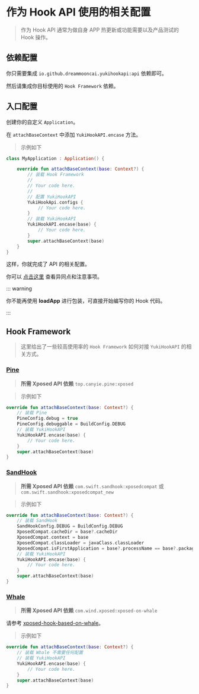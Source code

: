 # 作为 Hook API 使用的相关配置

> 作为 Hook API 通常为做自身 APP 热更新或功能需要以及产品测试的 Hook 操作。

## 依赖配置

你只需要集成 `io.github.dreammooncai.yukihookapi:api` 依赖即可。

然后请集成你目标使用的 `Hook Framework` 依赖。

## 入口配置

创建你的自定义 `Application`。

在 `attachBaseContext` 中添加 `YukiHookAPI.encase` 方法。

> 示例如下

```kotlin
class MyApplication : Application() {

    override fun attachBaseContext(base: Context?) {
        // 装载 Hook Framework
        //
        // Your code here.
        //
        // 配置 YukiHookAPI
        YukiHookApi.configs {
            // Your code here.
        }
        // 装载 YukiHookAPI
        YukiHookAPI.encase(base) {
            // Your code here.
        }
        super.attachBaseContext(base)
    }
}
```

这样，你就完成了 API 的相关配置。

你可以 [点击这里](../config/api-example#作为-hook-api-使用需要注意的地方) 查看异同点和注意事项。

::: warning

你不能再使用 **loadApp** 进行包装，可直接开始编写你的 Hook 代码。

:::

## Hook Framework

> 这里给出了一些较高使用率的 `Hook Framework` 如何对接 `YukiHookAPI` 的相关方式。

### [Pine](https://github.com/canyie/pine)

> **所需 Xposed API 依赖** `top.canyie.pine:xposed`

> 示例如下

```kotlin
override fun attachBaseContext(base: Context?) {
    // 装载 Pine
    PineConfig.debug = true
    PineConfig.debuggable = BuildConfig.DEBUG
    // 装载 YukiHookAPI
    YukiHookAPI.encase(base) {
        // Your code here.
    }
    super.attachBaseContext(base)
}
```

### [SandHook](https://github.com/asLody/SandHook)

> **所需 Xposed API 依赖** `com.swift.sandhook:xposedcompat` 或 `com.swift.sandhook:xposedcompat_new`

> 示例如下

```kotlin
override fun attachBaseContext(base: Context?) {
    // 装载 SandHook
    SandHookConfig.DEBUG = BuildConfig.DEBUG
    XposedCompat.cacheDir = base?.cacheDir
    XposedCompat.context = base
    XposedCompat.classLoader = javaClass.classLoader
    XposedCompat.isFirstApplication = base?.processName == base?.packageName
    // 装载 YukiHookAPI
    YukiHookAPI.encase(base) {
        // Your code here.
    }
    super.attachBaseContext(base)
}
```

### [Whale](https://github.com/asLody/whale)

> **所需 Xposed API 依赖** `com.wind.xposed:xposed-on-whale`

请参考 [xposed-hook-based-on-whale](https://github.com/WindySha/xposed-hook-based-on-whale)。

> 示例如下

```kotlin
override fun attachBaseContext(base: Context?) {
    // 装载 Whale 不需要任何配置
    // 装载 YukiHookAPI
    YukiHookAPI.encase(base) {
        // Your code here.
    }
    super.attachBaseContext(base)
}
```